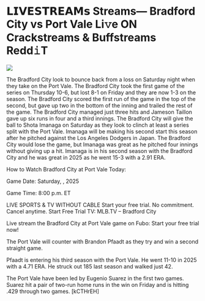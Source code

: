 # 𝗟𝗜𝗩𝗘𝗦𝗧𝗥𝗘𝗔𝗠𝘀 Streams— Bradford City vs Port Vale Li𝚟e ON Crackstreams & Buffstreams Redd𝚒T  
  
  
[![](https://i.imgur.com/qSNzIqt.png)](https://movie.rssnews.media/PAuQgbHFV.php)  
  
The Bradford City look to bounce back from a loss on Saturday night when they take on the Port Vale. The Bradford City took the first game of the series on Thursday 10-6, but lost 8-1 on Friday and they are now 1-3 on the season. The Bradford City scored the first run of the game in the top of the second, but gave up two in the bottom of the inning and trailed the rest of the game. The Bradford City managed just three hits and Jameson Taillon gave up six runs in four and a third innings. The Bradford City will give the ball to Shota Imanaga on Saturday as they look to clinch at least a series split with the Port Vale. Imanaga will be making his second start this season after he pitched against the Los Angeles Dodgers in Japan. The Bradford City would lose the game, but Imanaga was great as he pitched four innings without giving up a hit. Imanaga is in his second season with the Bradford City and he was great in 2025 as he went 15-3 with a 2.91 ERA.

How to Watch Bradford City at Port Vale Today:

Game Date: Saturday, , 2025

Game Time: 8:00 p.m. ET

LIVE SPORTS & TV WITHOUT CABLE
Start your free trial. No commitment. Cancel anytime.
Start Free Trial
TV: MLB.TV – Bradford City

Live stream the Bradford City at Port Vale game on Fubo: Start your free trial now!

The Port Vale will counter with Brandon Pfaadt as they try and win a second straight game.

Pfaadt is entering his third season with the Port Vale. He went 11-10 in 2025 with a 4.71 ERA. He struck out 185 last season and walked just 42.

The Port Vale have been led by Eugenio Suarez in the first two games. Suarez hit a pair of two-run home runs in the win on Friday and is hitting .429 through two games. [kCTHrEH]